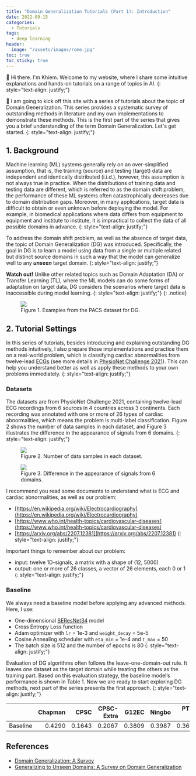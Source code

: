 ```yaml
---
title: "Domain Generalization Tutorials (Part 1): Introduction"
date: 2022-09-15
categories: 
  - Tutorials
tags: 
  - deep learning
header: 
  image: "/assets/images/rome.jpg"
toc: true
toc_sticky: true
---
```


👋 Hi there. I'm Khiem. Welcome to my website, where I share some intuitive explanations and hands-on tutorials on a range of topics in AI. 
{: style="text-align: justify;"}

🚀 I am going to kick off this site with a series of tutorials about the topic of Domain Generalization. This series provides a systematic survey of outstanding methods in literature and my own implementations to demonstrate these methods. This is the first part of the series that gives you a brief understanding of the term Domain Generalization. Let's get started. 
{: style="text-align: justify;"}

## 1. Background
Machine learning (ML) systems generally rely on an over-simplified assumption, that is, the training (source) and testing (target) data are independent and identically distributed (i.i.d.), however, this assumption is not always true in practice. When the distributions of training data and testing data are different, which is referred to as the domain shift problem, the performance of these ML systems often catastrophically decreases due to domain distribution gaps. Moreover, in many applications, target data is difficult to obtain or even unknown before deploying the model. For example, in biomedical applications where data differs from equipment to equipment and institute to institute, it is impractical to collect the data of all possible domains in advance. 
{: style="text-align: justify;"}

To address the domain shift problem, as well as the absence of target data, the topic of Domain Generalization (DG) was introduced. Specifically, the goal in DG is to learn a model using data from a single or multiple related but distinct source domains in such a way that the model can generalize well to any **_unseen_** target domain. 
{: style="text-align: justify;"}

**Watch out!** Unlike other related topics such as Domain Adaptation (DA) or Transfer Learning (TL), where the ML models can do some forms of adaptation on target data, DG considers the scenarios where target data is inaccessible during model learning. 
{: style="text-align: justify;"}
{: .notice}

<figure class="align-center">
  <img src="{{ site.url }}{{ site.baseurl }}/assets/images/domain-generalization/DG-DA.jpg">
  <figcaption>Figure 1. Examples from the PACS dataset for DG. </figcaption>
</figure>

## 2. Tutorial Settings
In this series of tutorials, besides introducing and explaining outstanding DG methods intuitively, I also prepare those implementations and practice them on a real-world problem, which is classifying cardiac abnormalities from twelve-lead [ECGs](https://en.wikipedia.org/wiki/Electrocardiography) (see more details in [PhysioNet Challenge 2021](https://moody-challenge.physionet.org/2021/)). This can help you understand better as well as apply these methods to your own problems immediately. 
{: style="text-align: justify;"}

### Datasets
The datasets are from PhysioNet Challenge 2021, containing twelve-lead ECG recordings from 6 sources in 4 countries across 3 continents. Each recording was annotated with one or more of 26 types of cardiac abnormalities, which means the problem is multi-label classification. Figure 2 shows the number of data samples in each dataset, and Figure 3 illustrates the difference in the appearance of signals from 6 domains. 
{: style="text-align: justify;"}

<figure class="align-center">
  <img src="{{ site.url }}{{ site.baseurl }}/assets/images/domain-generalization/data-sources.jpg">
  <figcaption>Figure 2. Number of data samples in each dataset. </figcaption>
</figure>
<figure class="align-center">
  <img src="{{ site.url }}{{ site.baseurl }}/assets/images/domain-generalization/signal-appearance.jpg">
  <figcaption>Figure 3. Difference in the appearance of signals from 6 domains. </figcaption>
</figure>

I recommend you read some documents to understand what is ECG and cardiac abnormalities, as well as our problem: 
* [https://en.wikipedia.org/wiki/Electrocardiography](https://en.wikipedia.org/wiki/Electrocardiography)
* [https://www.who.int/health-topics/cardiovascular-diseases](https://www.who.int/health-topics/cardiovascular-diseases)
* [https://arxiv.org/abs/2207.12381](https://arxiv.org/abs/2207.12381)
{: style="text-align: justify;"}

Important things to remember about our problem: 
* input: twelve 1D-signals, a matrix with a shape of (12, 5000)
* output: one or more of 26 classes, a vector of 26 elements, each 0 or 1
{: style="text-align: justify;"}

### Baseline
We always need a baseline model before applying any advanced methods. Here, I use: 
* One-dimensional [SEResNet34](https://arxiv.org/abs/1709.01507) model
* Cross Entropy Loss function
* Adam optimizer with `lr` = 1e-3 and `weight_decay` = 5e-5
* Cosine Annealing scheduler with `eta_min` = 1e-4 and `T_max` = 50
* The batch size is 512 and the number of epochs is 80
{: style="text-align: justify;"}

Evaluation of DG algorithms often follows the leave-one-domain-out rule. It leaves one dataset as the target domain while treating the others as the training part. Based on this evaluation strategy, the baseline model’s performance is shown in Table 1. Now we are ready to start exploring DG methods, next part of the series presents the first approach. 
{: style="text-align: justify;"}

|                 |    Chapman |       CPSC | CPSC-Extra |      G12EC |     Ningbo |     PTB-XL |        avg |
| :-------------- | ---------: | ---------: | ---------: | ---------: | ---------: | ---------: | ---------: |
| Baseline        |     0.4290 |     0.1643 |     0.2067 |     0.3809 |     0.3987 |     0.3626 |     0.3237 |

## References
* [Domain Generalization: A Survey](https://arxiv.org/abs/2103.02503)
* [Generalizing to Unseen Domains: A Survey on Domain Generalization](https://arxiv.org/abs/2103.03097)